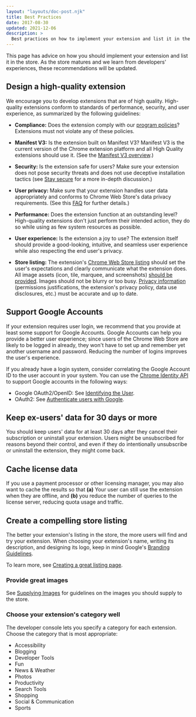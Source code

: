 ```yaml
---
layout: "layouts/doc-post.njk"
title: Best Practices
date: 2017-08-30
updated: 2021-12-06
description: >
  Best practices on how to implement your extension and list it in the Chrome Web Store.
---
```


This page has advice on how you should implement your extension and list it in the store. As the store
matures and we learn from developers' experiences, these recommendations will be updated.

## Design a high-quality extension

We encourage you to develop extensions that are of high quality. High-quality extensions conform to
standards of performance, security, and user experience, as summarized by the following guidelines:

* **Compliance:** Does the extension comply with our [program policies][program policies]?
  Extensions must not violate any of these policies.

* **Manifest V3:** Is the extension built on Manifest V3? Manifest V3 is the current version of the
  Chrome extension platform and all High Quality extensions should use it. (See the [Manifest V3
  overview][mv3-overview].)

* **Security:** Is the extension safe for users? Make sure your extension does not pose security
  threats and does not use deceptive installation tactics (see [Stay secure][stay-secure] for a more
  in-depth discussion.)

* **User privacy:** Make sure that your extension handles user data appropriately and conforms to
  Chrome Web Store's data privacy requirements. (See this [FAQ][user-data-faq] for further details.)

* **Performance:** Does the extension function at an outstanding level? High-quality extensions
  don't just perform their intended action, they do so while using as few system resources as
  possible.

* **User experience:** Is the extension a joy to use? The extension itself should provide a
  good-looking, intuitive, and seamless user experience while also respecting the end user's
  privacy.

* **Store listing:** The extension's [Chrome Web Store listing][completing-listing] should set the
  user's expectations and clearly communicate what the extension does. All image assets (icon, tile,
  marquee, and screenshots) [should be provided][supplying-images]. Images should not be blurry or
  too busy. [Privacy information][dashboard-privacy] (permissions justifications, the extension's
  privacy policy, data use disclosures, etc.) must be accurate and up to date.

## Support Google Accounts

If your extension requires user login, we recommend that you provide at least some support for
Google Accounts. Google Accounts can help you provide a better user experience; since users of the
Chrome Web Store are likely to be logged in already, they won't have to set up and remember yet
another username and password. Reducing the number of logins improves the user's experience.

If you already have a login system, consider correlating the Google Account ID to the user account
in your system. You can use the [Chrome Identity API][identity-api] to support Google accounts in the following
ways:

- Google OAuth2/OpenID: See [Identifying the User][identify-user].
- OAuth2: See [Authenticate users with Google][oauth2-tutorial].

## Keep ex-users' data for 30 days or more

You should keep users' data for at least 30 days after they cancel their subscription or uninstall
your extension. Users might be unsubscribed for reasons beyond their control, and even if they do
intentionally unsubscribe or uninstall the extension, they might come back.

## Cache license data

If you use a payment processor or other licensing manager, you may also want to cache the results so
that **(a)** Your user can still use the extension when they are offline, and **(b)** you reduce the
number of queries to the license server, reducing quota usage and traffic.

## Create a compelling store listing

The better your extension's listing in the store, the more users will find and try your extension.
When choosing your extension's name, writing its description, and designing its logo, keep in mind
Google's [Branding Guidelines][cws-branding].

To learn more, see [Creating a great listing page][great-listing-page].

### Provide great images

See [Supplying Images][cws-images] for guidelines on the images you should supply to the store.

### Choose your extension's category well

The developer console lets you specify a category for each extension. Choose the category
that is most appropriate:

* Accessibility
* Blogging
* Developer Tools
* Fun
* News & Weather
* Photos
* Productivity
* Search Tools
* Shopping
* Social & Communication
* Sports

[oauth2-tutorial]: /docs/extensions/mv3/tut_oauth/
[completing-listing]: /docs/webstore/cws-dashboard-listing/
[cws-branding]: /docs/webstore/branding
[cws-images]: /docs/webstore/images
[dashboard-privacy]: /docs/webstore/cws-dashboard-privacy/
[great-listing-page]: /docs/webstore/best_listing/
[identity-api]: /docs/extensions/reference/identity/
[identify-user]: /docs/webstore/identify_user
[mv3-overview]: /docs/extensions/mv3/intro/mv3-overview/
[program policies]: /docs/webstore/program-policies/
[stay-secure]: /docs/extensions/mv3/security/
[supplying-images]: /docs/webstore/images/
[user-data-faq]: /docs/webstore/user_data/
